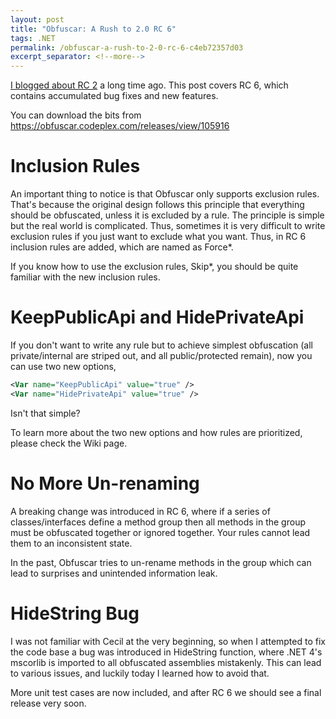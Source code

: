 ```yaml
---
layout: post
title: "Obfuscar: A Rush to 2.0 RC 6"
tags: .NET
permalink: /obfuscar-a-rush-to-2-0-rc-6-c4eb72357d03
excerpt_separator: <!--more-->
---
```

[I blogged about RC 2](/obfuscar-slightly-upgraded-and-2-0-rc-2-ba25398933e7) a long time ago. This post covers RC 6, which contains accumulated bug fixes and new features.

You can download the bits from https://obfuscar.codeplex.com/releases/view/105916
<!--more-->

# Inclusion Rules

An important thing to notice is that Obfuscar only supports exclusion rules. That's because the original design follows this principle that everything should be obfuscated, unless it is excluded by a rule. The principle is simple but the real world is complicated. Thus, sometimes it is very difficult to write exclusion rules if you just want to exclude what you want. Thus, in RC 6 inclusion rules are added, which are named as Force*.

If you know how to use the exclusion rules, Skip*, you should be quite familiar with the new inclusion rules.

# KeepPublicApi and HidePrivateApi

If you don't want to write any rule but to achieve simplest obfuscation (all private/internal are striped out, and all public/protected remain), now you can use two new options,

``` xml
<Var name="KeepPublicApi" value="true" />
<Var name="HidePrivateApi" value="true" />
```

Isn't that simple?

To learn more about the two new options and how rules are prioritized, please check the Wiki page.

# No More Un-renaming

A breaking change was introduced in RC 6, where if a series of classes/interfaces define a method group then all methods in the group must be obfuscated together or ignored together. Your rules cannot lead them to an inconsistent state.

In the past, Obfuscar tries to un-rename methods in the group which can lead to surprises and unintended information leak.

# HideString Bug

I was not familiar with Cecil at the very beginning, so when I attempted to fix the code base a bug was introduced in HideString function, where .NET 4's mscorlib is imported to all obfuscated assemblies mistakenly. This can lead to various issues, and luckily today I learned how to avoid that.

More unit test cases are now included, and after RC 6 we should see a final release very soon.
